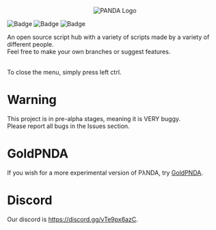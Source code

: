 
<p align="center">
<img src="https://i.imgur.com/8OQalUq.png" alt="PANDA Logo">

<img src="https://img.shields.io/discord/880190688057262080?style=plastic" alt="Badge"> <img src="https://img.shields.io/github/last-commit/TR011F4C3/PANDA?style=plastic" alt="Badge" class="center"> <img src="https://img.shields.io/github/contributors/TR011F4C3/PANDA?style=plastic" alt="Badge">
</p>

An open source script hub with a variety of scripts made by a variety of different people.<br>
Feel free to make your own branches or suggest features.

<br> To close the menu, simply press left ctrl.

# Warning
This project is in pre-alpha stages, meaning it is VERY buggy. <br>
Please report all bugs in the Issues section.

# GoldPNDA
If you wish for a more experimental version of PλNDA, try [GoldPNDA](https://github.com/TR011F4C3/PANDA/tree/GoldPNDA).

# Discord
Our discord is https://discord.gg/vTe9px6azC.
